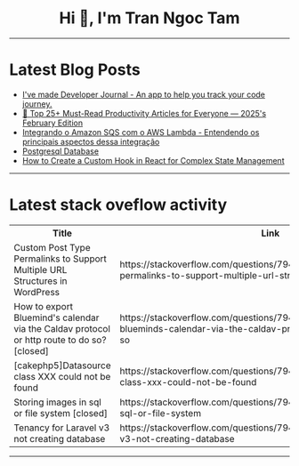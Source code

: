 <h1 align="center">Hi 👋, I'm Tran Ngoc Tam</h1>

---

# Latest Blog Posts 
<!-- BLOG-POST-LIST:START -->
- [I&#39;ve made Developer Journal - An app to help you track your code journey.](https://dev.to/ksawery297/ive-made-developer-journal-an-app-to-help-you-track-your-code-journey-48pl)
- [🚀 Top 25+ Must-Read Productivity Articles for Everyone — 2025&#39;s February Edition](https://dev.to/dev-resources/top-25-must-read-productivity-articles-for-everyone-2025s-february-edition-29dh)
- [Integrando o Amazon SQS com o AWS Lambda - Entendendo os principais aspectos dessa integração](https://dev.to/marcosbelorio/integrando-o-amazon-sqs-com-o-aws-lambda-entendendo-os-principais-aspectos-dessa-integracao-a67)
- [Postgresql Database](https://dev.to/farlamo/postgresql-database-1ofk)
- [How to Create a Custom Hook in React for Complex State Management](https://dev.to/rowsanali/how-to-create-a-custom-hook-in-react-for-complex-state-management-3608)
<!-- BLOG-POST-LIST:END -->

---

# Latest stack oveflow activity
<table>
  <tr><th>Title</th><th>Link</th></tr>
  <!-- STACKOVERFLOW:START --><tr><td>Custom Post Type Permalinks to Support Multiple URL Structures in WordPress</td><td>https://stackoverflow.com/questions/79448876/custom-post-type-permalinks-to-support-multiple-url-structures-in-wordpress</td></tr><tr><td>How to export Bluemind&#39;s calendar via the Caldav protocol or http route to do so? [closed]</td><td>https://stackoverflow.com/questions/79448848/how-to-export-blueminds-calendar-via-the-caldav-protocol-or-http-route-to-do-so</td></tr><tr><td>[cakephp5]Datasource class XXX could not be found</td><td>https://stackoverflow.com/questions/79448845/cakephp5datasource-class-xxx-could-not-be-found</td></tr><tr><td>Storing images in sql or file system [closed]</td><td>https://stackoverflow.com/questions/79448619/storing-images-in-sql-or-file-system</td></tr><tr><td>Tenancy for Laravel v3 not creating database</td><td>https://stackoverflow.com/questions/79448464/tenancy-for-laravel-v3-not-creating-database</td></tr><!-- STACKOVERFLOW:END -->
</table>

---


